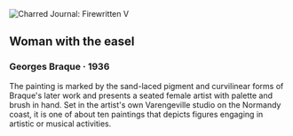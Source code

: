 <div class="artwork-of-the-day">
  <div class="container">
    <div class="img-wrapper">
      <img
        src="https://uploads2.wikiart.org/images/georges-braque/still-life-with-grapes(1).jpg!Large.jpg"
        alt="Charred Journal: Firewritten V" />
    </div>
    <div class="artwork-detail">
      <div class="artwork-origin"> 
        <h2 class="artwork-name">Woman with the easel</h2>
        <h3 class="artist">
          Georges Braque
                    ·  1936
        </h3>
      </div>
      <p class="description">
        <span class="artwork-description-text ng-binding" ng-bind-html="viewModel.ArtworkOfTheDay.Description | unsafe">The painting is marked by the sand-laced pigment and curvilinear forms of Braque's later work and presents a seated female artist with palette and brush in hand. Set in the artist's own Varengeville studio on the Normandy coast, it is one of about ten paintings that depicts figures engaging in artistic or musical activities.</span>
                        <div class="text-shadow-container ng-hide" ng-show="showShadow"></div>
      </p>
    </div>
  </div>

</div>
